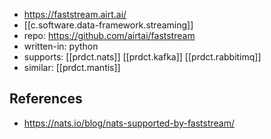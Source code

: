 
- https://faststream.airt.ai/
- [[c.software.data-framework.streaming]]
- repo: https://github.com/airtai/faststream
- written-in: python
- supports: [[prdct.nats]] [[prdct.kafka]] [[prdct.rabbitimq]]
- similar: [[prdct.mantis]]

## References

- https://nats.io/blog/nats-supported-by-faststream/